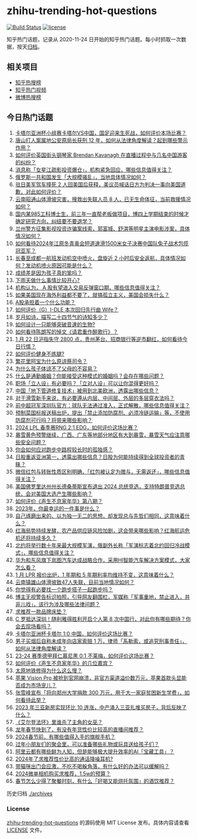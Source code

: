# zhihu-trending-hot-questions

[![Build Status](https://github.com/justjavac/zhihu-trending-hot-questions/workflows/ci/badge.svg?branch=master)](https://github.com/justjavac/zhihu-trending-hot-questions/actions)
[![license](https://img.shields.io/github/license/justjavac/zhihu-trending-hot-questions)](https://github.com/justjavac/zhihu-trending-hot-questions/blob/master/LICENSE)

知乎热门话题，记录从 2020-11-24
日开始的知乎热门话题。每小时抓取一次数据，按天[归档](./archives)。

## 相关项目

- [知乎热搜榜](https://github.com/justjavac/zhihu-trending-top-search)
- [知乎热门视频](https://github.com/justjavac/zhihu-trending-hot-video)
- [微博热搜榜](https://github.com/justjavac/weibo-trending-hot-search)

## 今日热门话题

<!-- BEGIN -->
<!-- 最后更新时间 Tue Jan 23 2024 07:18:53 GMT+0800 (China Standard Time) -->

1. [卡塔尔亚洲杯小组赛卡塔尔VS中国，国足迎来生死战，如何评价本场比赛？](https://www.zhihu.com/question/640724121)
1. [唐山打人案属地公安原局长获刑 12 年，如何从法律角度解读？起到哪些警示作用？](https://www.zhihu.com/question/640689826)
1. [如何评价英国街头钢琴家 Brendan Kavanagh 在直播过程中与几名中国游客的纠纷？](https://www.zhihu.com/question/640609855)
1. [消息称「女星江疏影投资爆仓」，机构紧急回应，哪些信息值得关注？](https://www.zhihu.com/question/640673901)
1. [俄罗斯一共和国发生「大规模骚乱」，当地具体情况如何？](https://www.zhihu.com/question/640079536)
1. [驻日美军驾车撞死 2 人回美国后获释，美议员喊话日方为判决一事向美国道歉，对此如何评价？](https://www.zhihu.com/question/640675946)
1. [云南昭通山体滑坡灾害，搜救出失联人员 8 人，已无生命体征，当前救援情况如何？](https://www.zhihu.com/question/640663872)
1. [国内某985工科博士生，前三年一直帮老板做项目，博四上学期结束的时候才确定研究方向，纠结要不要退学？](https://www.zhihu.com/question/640110768)
1. [兰州警方征集影视投资诈骗案线索，郭富城、舒淇等明星主演电影涉案，具体情况如何？](https://www.zhihu.com/question/640675559)
1. [如何看待2024年江原冬青奥会短道速滑1500米女子决赛中国队兔子战术包揽冠亚军？](https://www.zhihu.com/question/640576304)
1. [长春至成都一航班发动机空中喷火，盘旋近 2 小时后安全返航，具体情况如何？发动机喷火原因可能是什么？](https://www.zhihu.com/question/640700145)
1. [成绩差是因为孩子真的笨吗？](https://www.zhihu.com/question/632402145)
1. [下雨天做什么事情比较开心?](https://www.zhihu.com/question/634958142)
1. [机构认为， A 股有望进入交易反弹窗口期，哪些信息值得关注？](https://www.zhihu.com/question/640624286)
1. [如果美国现在海外利益都不要了，就搞孤立主义，美国会损失什么？](https://www.zhihu.com/question/639805234)
1. [A股承担着一个什么功能？](https://www.zhihu.com/question/633366326)
1. [如何评价（G）I-DLE 本次回归先行曲 Wife？](https://www.zhihu.com/question/640581173)
1. [岁月如诗，描写二十四节气的诗知多少？](https://www.zhihu.com/question/640523826)
1. [如何设计一只能够突破音速的生物?](https://www.zhihu.com/question/640577235)
1. [如何看待陈朗写的悼文《请君重作醉歌行》？](https://www.zhihu.com/question/640359835)
1. [1 月 22 日沪指失守 2800 点，贵州茅台、招商银行等逆市翻红，如何看待今日行情？](https://www.zhihu.com/question/640610592)
1. [如何评价健身不练腿?](https://www.zhihu.com/question/638140142)
1. [繁花里阿宝为什么原谅蔡司令？](https://www.zhihu.com/question/640560627)
1. [为什么孩子体谅不了父母的不容易？](https://www.zhihu.com/question/630609990)
1. [什么是通勤婚姻？你能接受这种模式的婚姻吗？会存在哪些问题？](https://www.zhihu.com/question/640656527)
1. [职场「立人设」有必要吗？「立对人设」可以让你混得更好吗？](https://www.zhihu.com/question/640015331)
1. [中国「地下管道修复技术」被用到北美欧洲，透露出哪些信息？](https://www.zhihu.com/question/640656739)
1. [对于滑雪新手来说，有必要遵从内层、中间层、外层的多层穿衣法吗？](https://www.zhihu.com/question/638921393)
1. [前中超冠军深圳队官方：球队无法通过准入，正式解散，哪些信息值得关注？](https://www.zhihu.com/question/640617233)
1. [预制菜国标报送稿出炉，提出「禁止添加防腐剂、必须冷链运输」等，不使用防腐剂可行吗？将带来哪些影响？](https://www.zhihu.com/question/640674945)
1. [2024 LPL 春季赛RNG 2:1 EDG，如何评价这场比赛？](https://www.zhihu.com/question/640709075)
1. [暴雪黄色预警继续，广西、广东等地部分地区有大到暴雪，暴雪天气应注意哪些安全问题？](https://www.zhihu.com/question/640603733)
1. [你会如何应对跑步中路程较长时的孤独感？](https://www.zhihu.com/question/638724830)
1. [日股重返亚洲第一，透露出哪些信息？日股为何能持续得到全球投资者的青睐？](https://www.zhihu.com/question/640238417)
1. [微信红包与转账性质区别明确，「红包被认定为赠与，无需返还」，哪些信息值得关注？](https://www.zhihu.com/question/640602495)
1. [美国佛罗里达州州长德桑蒂斯宣布退出 2024 总统竞选，支持特朗普竞选总统，会对美国大选产生哪些影响？](https://www.zhihu.com/question/640601273)
1. [如何评价《声生不息家年华》第八期？](https://www.zhihu.com/question/640265675)
1. [2023年，你最幸运的一件事是什么？](https://www.zhihu.com/question/640646019)
1. [自己琢磨出来的、以为独一无二的思想，却发现总与先哲们相同，这意味着什么？](https://www.zhihu.com/question/640558539)
1. [红海局势持续发酵，农产品供应链风险加剧，这会带来哪些影响？红海航运危机还将持续多久？](https://www.zhihu.com/question/640613397)
1. [北约将举行数十年来最大规模军演，俄副外长称「军演标志着北约回归冷战模式」，哪些信息值得关注？](https://www.zhihu.com/question/640605703)
1. [华为和东风旗下岚图汽车达成战略合作，采用HI智能汽车解决方案模式，大家怎么看？](https://www.zhihu.com/question/640431816)
1. [1 月 LPR 报价出炉，1 年期和 5 年期利率均维持不变，这意味着什么？](https://www.zhihu.com/question/640609571)
1. [云南镇雄山体滑坡致47人失联，目前当地情况如何？](https://www.zhihu.com/question/640612979)
1. [你觉得有必要找一个跑步搭子一起跑步吗？](https://www.zhihu.com/question/638724753)
1. [博主无视警告标识拍照，引导网友翻围栏，军媒称「军事重地，禁止进入，并非儿戏」，该行为涉及哪些法律问题？](https://www.zhihu.com/question/640659834)
1. [求推荐一款品牌床垫？](https://www.zhihu.com/question/639720765)
1. [C 罗抵达深圳！随利雅得胜利开启个人第 8 次中国行，对此你有哪些期待？你会去现场看吗？](https://www.zhihu.com/question/640559324)
1. [卡塔尔亚洲杯卡塔尔 1:0 中国，如何评价这场比赛？](https://www.zhihu.com/question/640749526)
1. [男子买烟后自称未成年向店家索赔 1 万，律师「系勒索，或追究刑事责任」，如何从法律角度解读？](https://www.zhihu.com/question/640617249)
1. [23-24 赛季德甲拜仁慕尼黑 0:1 不莱梅，如何评价这场比赛？](https://www.zhihu.com/question/640574502)
1. [如何评价《声生不息家年华》的几位嘉宾？](https://www.zhihu.com/question/636819738)
1. [太原地铁修得为什么这么慢？](https://www.zhihu.com/question/460842290)
1. [苹果 Vision Pro 被抢到官网崩溃，非官方渠道溢价数万元，苹果首款头显能否成为市场宠儿？](https://www.zhihu.com/question/640558730)
1. [张雪峰宣布「将向郑州大学捐款 300 万元，用于大一家庭贫困新生学费」，如何看待此举？](https://www.zhihu.com/question/640574901)
1. [2023 年三亚新房实现环比 10 连涨，中产涌入三亚扎堆买房子，背后反映了什么？](https://www.zhihu.com/question/640557288)
1. [《艾尔登法环》里谁杀了主角的女巫？](https://www.zhihu.com/question/520542675)
1. [龙年春节快到了，有没有年货性价比较高的直播间推荐？](https://www.zhihu.com/question/640641532)
1. [2024春节前，有哪些值得入手的旗舰手机？](https://www.zhihu.com/question/639640415)
1. [过年小朋友们的聚会里，可以准备哪些礼物或玩具送给孩子们？](https://www.zhihu.com/question/638738065)
1. [阿里云都有哪些鲜为人知，但是能够极大提升效率的AI「宝藏工具」？](https://www.zhihu.com/question/640448883)
1. [2024年了求推荐性价比高的通话降噪耳机?](https://www.zhihu.com/question/637997948)
1. [带猫咪出门会应激，不吃不喝躲角落，有什么好的办法可以缓解吗？](https://www.zhihu.com/question/638855005)
1. [2024微单相机购买求推荐，1.5w的预算？](https://www.zhihu.com/question/638500622)
1. [春节怎么少得了聚餐时刻，有什么「好喝又能烘托氛围」的酒饮推荐？](https://www.zhihu.com/question/638174652)

<!-- END -->

历史归档 [./archives](./archives)

### License

[zhihu-trending-hot-questions](https://github.com/justjavac/zhihu-trending-hot-questions)
的源码使用 MIT License 发布。具体内容请查看 [LICENSE](./LICENSE) 文件。

